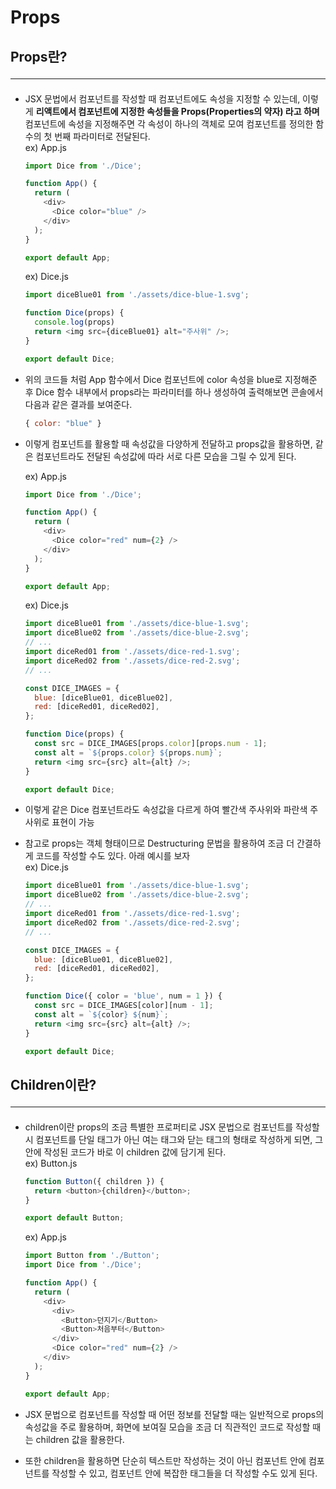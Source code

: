 # Props

## Props란? <hr>
* JSX 문법에서 컴포넌트를 작성할 때 컴포넌트에도 속성을 지정할 수 있는데, 이렇게 **리액트에서 컴포넌트에 지정한 속성들을 Props(Properties의 약자) 라고 하며** 컴포넌트에 속성을 지정해주면 각 속성이 하나의 객체로 모여 컴포넌트를 정의한 함수의 첫 번째 파라미터로 전달된다.   
ex) App.js
  ```js
  import Dice from './Dice';

  function App() {
    return (
      <div>
        <Dice color="blue" />
      </div>
    );
  }

  export default App;
  ```

  ex) Dice.js
  ```js
  import diceBlue01 from './assets/dice-blue-1.svg';

  function Dice(props) {
    console.log(props)
    return <img src={diceBlue01} alt="주사위" />;
  }

  export default Dice;
  ```

* 위의 코드들 처럼 App 함수에서 Dice 컴포넌트에 color 속성을 blue로 지정해준 후 Dice 함수 내부에서 props라는 파라미터를 하나 생성하여 출력해보면 콘솔에서 다음과 같은 결과를 보여준다.

  ```js
  { color: "blue" }
  ```
* 이렇게 컴포넌트를 활용할 때 속성값을 다양하게 전달하고 props값을 활용하면, 같은 컴포넌트라도 전달된 속성값에 따라 서로 다른 모습을 그릴 수 있게 된다.

  ex) App.js
  ```js
  import Dice from './Dice';

  function App() {
    return (
      <div>
        <Dice color="red" num={2} />
      </div>
    );
  }

  export default App;
  ```

  ex) Dice.js
  ```js
  import diceBlue01 from './assets/dice-blue-1.svg';
  import diceBlue02 from './assets/dice-blue-2.svg';
  // ...
  import diceRed01 from './assets/dice-red-1.svg';
  import diceRed02 from './assets/dice-red-2.svg';
  // ...

  const DICE_IMAGES = {
    blue: [diceBlue01, diceBlue02],
    red: [diceRed01, diceRed02],
  };

  function Dice(props) {
    const src = DICE_IMAGES[props.color][props.num - 1];
    const alt = `${props.color} ${props.num}`;
    return <img src={src} alt={alt} />;
  }

  export default Dice;
  ```
* 이렇게 같은 Dice 컴포넌트라도 속성값을 다르게 하여 빨간색 주사위와 파란색 주사위로 표현이 가능   
     
* 참고로 props는 객체 형태이므로 Destructuring 문법을 활용하여 조금 더 간결하게 코드를 작성할 수도 있다. 아래 예시를 보자   
  ex) Dice.js
  ```js
  import diceBlue01 from './assets/dice-blue-1.svg';
  import diceBlue02 from './assets/dice-blue-2.svg';
  // ...
  import diceRed01 from './assets/dice-red-1.svg';
  import diceRed02 from './assets/dice-red-2.svg';
  // ...

  const DICE_IMAGES = {
    blue: [diceBlue01, diceBlue02],
    red: [diceRed01, diceRed02],
  };

  function Dice({ color = 'blue', num = 1 }) {
    const src = DICE_IMAGES[color][num - 1];
    const alt = `${color} ${num}`;
    return <img src={src} alt={alt} />;
  }

  export default Dice;
  ```

   
## Children이란? <hr>
* children이란 props의 조금 특별한 프로퍼티로 JSX 문법으로 컴포넌트를 작성할 시 컴포넌트를 단일 태그가 아닌 여는 태그와 닫는 태그의 형태로 작성하게 되면, 그 안에 작성된 코드가 바로 이 children 값에 담기게 된다.   
ex) Button.js   
  ```js
  function Button({ children }) {
    return <button>{children}</button>;
  }

  export default Button;
  ```   

  ex) App.js
  ```js
  import Button from './Button';
  import Dice from './Dice';

  function App() {
    return (
      <div>
        <div>
          <Button>던지기</Button>
          <Button>처음부터</Button>
        </div>
        <Dice color="red" num={2} />
      </div>
    );
  }

  export default App;
  ```

* JSX 문법으로 컴포넌트를 작성할 때 어떤 정보를 전달할 때는 일반적으로 props의 속성값을 주로 활용하며, 화면에 보여질 모습을 조금 더 직관적인 코드로 작성할 때는 children 값을 활용한다.   

* 또한 children을 활용하면 단순히 텍스트만 작성하는 것이 아닌 컴포넌트 안에 컴포넌트를 작성할 수 있고, 컴포넌트 안에 복잡한 태그들을 더 작성할 수도 있게 된다.
